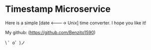 Timestamp Microservice
=========================
Here is a simple [date <----> Unix] time converter.
I hope you like it!

My github: (https://github.com/Benzito1590)

\ ゜o゜)ノ
